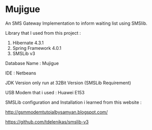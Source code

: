 # Mujigue
An SMS Gateway Implementation to inform waiting list using SMSlib. 

Library that I used from this project : 
1. Hibernate 4.3.1
2. Spring Framework 4.0.1
3. SMSLib v3

Database Name : Mujigue

IDE : Netbeans

JDK Version only run at 32Bit Version (SMSLib Requirement)

USB Modem that i used : Huawei E153

SMSLib configuration and Installation i learned from this website :

http://gsmmodemtutoialbysamyan.blogspot.com/

https://github.com/tdelenikas/smslib-v3
